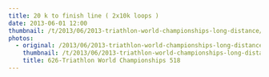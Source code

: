 ```yaml
---
title: 20 k to finish line ( 2x10k loops )
date: 2013-06-01 12:00
thumbnail: /t/2013/06/2013-triathlon-world-championships-long-distance/20-k-to-finish-line-2x10k-loops/626-triathlon-world-championships-518.jpg
photos:
  - original: /2013/06/2013-triathlon-world-championships-long-distance/20-k-to-finish-line-2x10k-loops/626-triathlon-world-championships-518.jpg
    thumbnail: /t/2013/06/2013-triathlon-world-championships-long-distance/20-k-to-finish-line-2x10k-loops/626-triathlon-world-championships-518.jpg
    title: 626-Triathlon World Championships 518
---
```

